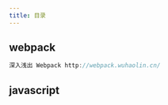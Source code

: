 ```yaml
--- 
title: 目录
---
```


## webpack
```js
深入浅出 Webpack http://webpack.wuhaolin.cn/
```

## javascript
```js

```